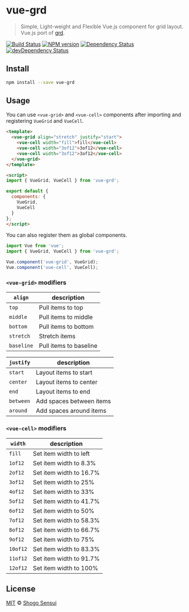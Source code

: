 # vue-grd

> Simple, Light-weight and Flexible Vue.js component for grid layout. Vue.js port of [grd](https://github.com/1000ch/grd).

[![Build Status](https://travis-ci.org/1000ch/vue-grd.svg?branch=master)](https://travis-ci.org/1000ch/vue-grd)
[![NPM version](https://badge.fury.io/js/vue-grd.svg)](http://badge.fury.io/js/vue-grd)
[![Dependency Status](https://david-dm.org/1000ch/vue-grd.svg)](https://david-dm.org/1000ch/vue-grd)
[![devDependency Status](https://david-dm.org/1000ch/vue-grd/dev-status.svg)](https://david-dm.org/1000ch/vue-grd?type=dev)

## Install

```sh
npm install --save vue-grd
```

## Usage

You can use `<vue-grid>` and `<vue-cell>` components after importing and registering `VueGrid` and `VueCell`.

```html
<template>
  <vue-grid align="stretch" justify="start">
    <vue-cell width="fill">fill</vue-cell>
    <vue-cell width="3of12">3of12</vue-cell>
    <vue-cell width="3of12">3of12</vue-cell>
  </vue-grid>
</template>

<script>
import { VueGrid, VueCell } from 'vue-grd';

export default {
  components: {
    VueGrid,
    VueCell
  }
};
</script>
```

You can also register them as global components.

```javascript
import Vue from 'vue';
import { VueGrid, VueCell } from 'vue-grd';

Vue.component('vue-grid', VueGrid);
Vue.component('vue-cell', VueCell);
```

### `<vue-grid>` modifiers

| `align` | description |
|---|---|
| `top` | Pull items to top |
| `middle` |  Pull items to middle |
| `bottom` |  Pull items to bottom |
| `stretch` | Stretch items |
| `baseline` |  Pull items to baseline |

| `justify` | description |
|---|---|
| `start` | Layout items to start |
| `center` | Layout items to center |
| `end` | Layout items to end |
| `between` | Add spaces between items |
| `around` | Add spaces around items |

### `<vue-cell>` modifiers

| `width` | description |
|---|---|
| `fill` | Set item width to left |
| `1of12` | Set item width to 8.3% |
| `2of12` | Set item width to 16.7% |
| `3of12` | Set item width to 25% |
| `4of12` | Set item width to 33% |
| `5of12` | Set item width to 41.7% |
| `6of12` | Set item width to 50% |
| `7of12` | Set item width to 58.3% |
| `8of12` | Set item width to 66.7% |
| `9of12` | Set item width to 75% |
| `10of12` | Set item width to 83.3% |
| `11of12` | Set item width to 91.7% |
| `12of12` | Set item width to 100% |

## License

[MIT](https://1000ch.mit-license.org) © [Shogo Sensui](https://github.com/1000ch)
